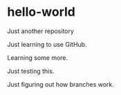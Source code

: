 # hello-world
Just another repository

Just learning to use GitHub.

Learning some more.

Just testing this.

Just figuring out how branches work.
